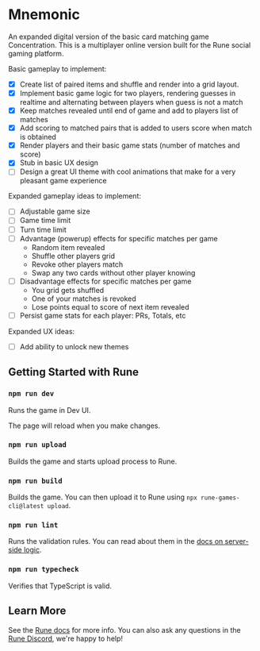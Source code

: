 # Mnemonic

An expanded digital version of the basic card matching game Concentration. This is a multiplayer online version built for the Rune social gaming platform.

Basic gameplay to implement:

- [x] Create list of paired items and shuffle and render into a grid layout.
- [x] Implement basic game logic for two players, rendering guesses in realtime and alternating between players when guess is not a match
- [x] Keep matches revealed until end of game and add to players list of matches
- [x] Add scoring to matched pairs that is added to users score when match is obtained
- [x] Render players and their basic game stats (number of matches and score)
- [x] Stub in basic UX design
- [ ] Design a great UI theme with cool animations that make for a very pleasant game experience

Expanded gameplay ideas to implement:

- [ ] Adjustable game size
- [ ] Game time limit
- [ ] Turn time limit
- [ ] Advantage (powerup) effects for specific matches per game
  - Random item revealed
  - Shuffle other players grid
  - Revoke other players match
  - Swap any two cards without other player knowing
- [ ] Disadvantage effects for specific matches per game
  - You grid gets shuffled
  - One of your matches is revoked
  - Lose points equal to score of next item revealed
- [ ] Persist game stats for each player: PRs, Totals, etc

Expanded UX ideas:

- [ ] Add ability to unlock new themes

## Getting Started with Rune

### `npm run dev`

Runs the game in Dev UI.

The page will reload when you make changes.

### `npm run upload`

Builds the game and starts upload process to Rune.

### `npm run build`

Builds the game. You can then upload it to Rune using `npx rune-games-cli@latest upload`.

### `npm run lint`

Runs the validation rules. You can read about them in the [docs on server-side logic](https://developers.rune.ai/docs/advanced/server-side-logic).

### `npm run typecheck`

Verifies that TypeScript is valid.

## Learn More

See the [Rune docs](https://developers.rune.ai/docs/quick-start) for more info. You can also ask any questions in the [Rune Discord](https://discord.gg/rune-devs), we're happy to help!
